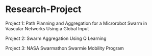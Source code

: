 # Research-Project
Project 1: Path Planning and Aggregation for a Microrobot Swarm in Vascular Networks Using a Global Input

Project 2: Swarm Aggregation Using Q Learning

Project 3: NASA Swarmathon Swarmie Mobility Program

